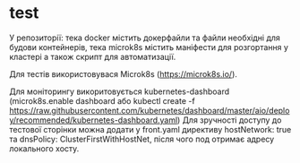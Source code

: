 # test

У репозиторії: 
тека docker містить докерфайли та файли необхідні для будови контейнерів,
тека microk8s містить маніфести для розгортання у кластері а також скрипт для автоматизації.

Для тестів використовувася Microk8s (https://microk8s.io/).

Для моніторингу викоритовується kubernetes-dashboard (microk8s.enable dashboard або 
kubectl create -f https://raw.githubusercontent.com/kubernetes/dashboard/master/aio/deploy/recommended/kubernetes-dashboard.yaml)
Для зручності доступу до тестової сторінки можна додати у front.yaml директиву hostNetwork: true та dnsPolicy: ClusterFirstWithHostNet, після чого под отримає адресу локального хосту.
